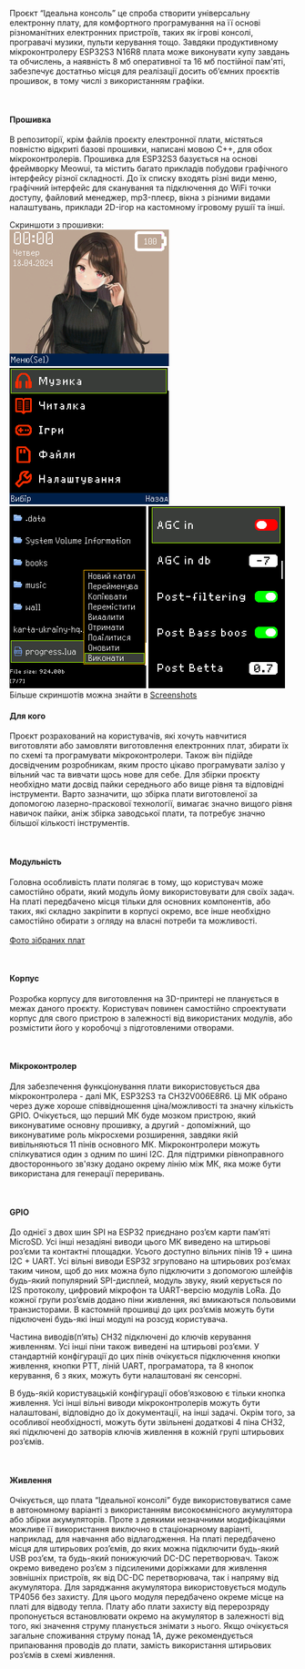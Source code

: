 Проєкт “Ідеальна консоль” це спроба створити універсальну електронну плату, для комфортного програмування на її основі різноманітних електронних пристроїв, таких як ігрові консолі, програвачі музики, пульти керування тощо.
Завдяки продуктивному мікроконтролеру ESP32S3 N16R8 плата може виконувати купу завдань та обчислень, а наявність 8 мб оперативної та 16 мб постійної пам'яті, забезпечує достатньо місця для реалізації досить об’ємних проєктів прошивок, в тому числі з використанням графіки. 

<br>

#### Прошивка
В репозиторії, крім файлів проєкту електронної плати, містяться повністю відкриті базові прошивки, написані мовою C++, для обох мікроконтролерів. Прошивка для ESP32S3 базується на основі фреймворку Meowui, та містить багато прикладів побудови графічного інтерфейсу різної складності. 
До їх списку входять різні види меню, графічний інтерфейс для сканування та підключення до WiFi точки доступу, файловий менеджер, mp3-плеєр, вікна з різними видами налаштувань, приклади 2D-ігор на кастомному ігровому рушії та інші.

Скриншоти з прошивки:<br>
![main_context](resources/images/screenshot/home.png)
![menu_context](resources/images/screenshot/menu.gif)<br>
![file_manager](resources/images/screenshot/context_lua.png)
![settings_context](resources/images/screenshot/settings.png)
<br>
Більше скриншотів можна знайти в [Screenshots](resources/images/screenshot)
<br>

#### Для кого
Проєкт розрахований на користувачів, які хочуть навчитися виготовляти або замовляти виготовлення електронних плат, збирати їх по схемі та програмувати мікроконтролери. Також він підійде досвідченим розробникам, яким просто цікаво програмувати залізо у вільний час та вивчати щось нове для себе. 
Для збірки проєкту необхідно мати досвід пайки середнього або вище рівня та відповідні інструменти. Варто зазначити, що збірка плати виготовленої за допомогою лазерно-праскової технології, вимагає значно вищого рівня навичок пайки, аніж збірка заводської плати, та потребує значно більшої кількості інструментів.

<br>

#### Модульність
Головна особливість плати полягає в тому, що користувач може самостійно обрати, який модуль йому використовувати для своїх задач. На платі передбачено місця тільки для основних компонентів, або таких, які складно закріпити в корпусі окремо, все інше необхідно самостійно обирати з огляду на власні потреби та можливості.
<br>
<br>
[Фото зібраних плат](resources/images/pcb)

<br>

#### Корпус
Розробка корпусу для виготовлення на 3D-принтері не планується в межах даного проєкту. Користувач повинен самостійно спроектувати корпус для свого пристрою в залежності від використаних модулів, або розмістити його у коробочці з підготовленими отворами. 

<br>

#### Мікроконтролер
Для забезпечення функціонування плати використовується два мікроконтролера - далі МК, ESP32S3 та CH32V006E8R6. Ці МК обрано через дуже хороше співвідношення ціна/можливості та значну кількість GPIO. Очікується, що перший МК буде мозком пристрою, який виконуватиме основну прошивку, а другий - допоміжний, що виконуватиме роль мікросхеми розширення, завдяки якій вивільняються 11 пінів основного МК. Мікроконтролери можуть спілкуватися один з одним по шині I2C. Для підтримки рівноправного двостороннього зв'язку додано окрему лінію між МК, яка може бути використана для генерації переривань.

<br>

#### GPIO
До однієї з двох шин SPI на ESP32 приєднано роз’єм карти пам’яті MicroSD. Усі інші незадіяні виводи цього МК виведено на штирьові роз’єми та контактні площадки. Усього доступно вільних пінів 19 + шина I2C + UART. Усі вільні виводи ESP32 згруповано на штирьових роз’ємах таким чином, щоб до них можна було підключити з допомогою шлейфів будь-який популярний SPI-дисплей, модуль звуку, який керується по I2S протоколу, цифровий мікрофон та UART-версію модулів LoRa. До кожної групи роз’ємів додано піни живлення, які вмикаються польовими транзисторами. В кастомній прошивці до цих роз’ємів можуть бути підключені будь-які інші модулі на розсуд користувача.

Частина виводів(п’ять) CH32 підключені до ключів керування живленням. Усі інші піни також виведені на штирьові роз’єми. У стандартній конфігурації до цих пінів очікується підключення кнопки живлення, кнопки PTT, ліній UART, програматора, та 8 кнопок керування, 6 з яких, можуть бути налаштовані як сенсорні. 

В будь-якій користувацькій конфігурації обов’язковою є тільки кнопка живлення. Усі інші вільні виводи мікроконтролерів можуть бути налаштовані, відповідно до їх документації, на інші задачі. Окрім того, за особливої необхідності, можуть бути звільнені додаткові 4 піна CH32, які підключені до затворів ключів живлення в кожній групі штирьових роз’ємів.

<br>

#### Живлення
Очікується, що плата “Ідеальної консолі” буде використовуватися саме в автономному варіанті з використанням високоємнісного акумулятора або збірки акумуляторів. Проте з деякими незначними модифікаціями можливе її використання виключно в стаціонарному варіанті, наприклад, для навчання або відлагодження. На платі передбачено місця для штирьових роз’ємів, до яких можна підключити будь-який USB роз’єм, та будь-який понижуючий DC-DC перетворювач. Також окремо виведено роз’єм з підсиленими доріжками для живлення зовнішніх пристроїв, як від DC-DC перетворювача, так і напряму від акумулятора. Для заряджання акумулятора використовується модуль TP4056 без захисту. Для цього модуля передбачено окреме місце на платі для відводу тепла. Плату або плати захисту від перерозряду пропонується встановлювати окремо на акумулятор в залежності від того, які значення струму планується знімати з нього. Якщо очікується загальне споживання струму понад 1А, дуже рекомендується припаювання проводів до плати, замість використання штирьових роз’ємів в схемі живлення.
